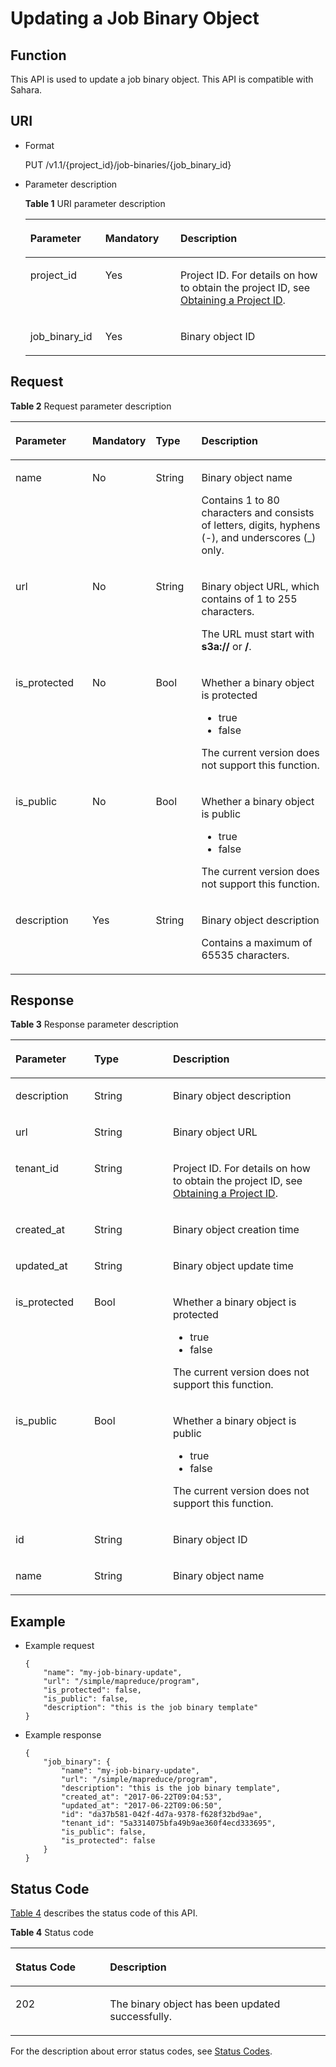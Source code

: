 # Updating a Job Binary Object<a name="EN-US_TOPIC_0172486219"></a>

## Function<a name="section13541137101416"></a>

This API is used to update a job binary object. This API is compatible with Sahara.

## URI<a name="section49980811101439"></a>

-   Format

    PUT /v1.1/\{project\_id\}/job-binaries/\{job\_binary\_id\}

-   Parameter description

    **Table  1**  URI parameter description

    <a name="table49499141194754"></a>
    <table><thead align="left"><tr id="row33700024194754"><th class="cellrowborder" valign="top" width="25%" id="mcps1.2.4.1.1"><p id="p16571835194812"><a name="p16571835194812"></a><a name="p16571835194812"></a>Parameter</p>
    </th>
    <th class="cellrowborder" valign="top" width="25%" id="mcps1.2.4.1.2"><p id="p141410194812"><a name="p141410194812"></a><a name="p141410194812"></a>Mandatory</p>
    </th>
    <th class="cellrowborder" valign="top" width="50%" id="mcps1.2.4.1.3"><p id="p11454278194812"><a name="p11454278194812"></a><a name="p11454278194812"></a>Description</p>
    </th>
    </tr>
    </thead>
    <tbody><tr id="row6505449415356"><td class="cellrowborder" valign="top" width="25%" headers="mcps1.2.4.1.1 "><p id="p3492262515356"><a name="p3492262515356"></a><a name="p3492262515356"></a>project_id</p>
    </td>
    <td class="cellrowborder" valign="top" width="25%" headers="mcps1.2.4.1.2 "><p id="p1016041415356"><a name="p1016041415356"></a><a name="p1016041415356"></a>Yes</p>
    </td>
    <td class="cellrowborder" valign="top" width="50%" headers="mcps1.2.4.1.3 "><p id="p1768719515356"><a name="p1768719515356"></a><a name="p1768719515356"></a>Project ID. For details on how to obtain the project ID, see <a href="obtaining-a-project-id.md">Obtaining a Project ID</a>.</p>
    </td>
    </tr>
    <tr id="row61502886104852"><td class="cellrowborder" valign="top" width="25%" headers="mcps1.2.4.1.1 "><p id="p15677856104852"><a name="p15677856104852"></a><a name="p15677856104852"></a>job_binary_id</p>
    </td>
    <td class="cellrowborder" valign="top" width="25%" headers="mcps1.2.4.1.2 "><p id="p61946843104852"><a name="p61946843104852"></a><a name="p61946843104852"></a>Yes</p>
    </td>
    <td class="cellrowborder" valign="top" width="50%" headers="mcps1.2.4.1.3 "><p id="p51638399104852"><a name="p51638399104852"></a><a name="p51638399104852"></a>Binary object ID</p>
    </td>
    </tr>
    </tbody>
    </table>


## Request<a name="section7976792193238"></a>

**Table  2**  Request parameter description

<a name="table51257841151049"></a>
<table><thead align="left"><tr id="row8480851151049"><th class="cellrowborder" valign="top" width="25%" id="mcps1.2.5.1.1"><p id="p15860319151049"><a name="p15860319151049"></a><a name="p15860319151049"></a>Parameter</p>
</th>
<th class="cellrowborder" valign="top" width="15%" id="mcps1.2.5.1.2"><p id="p9617423151049"><a name="p9617423151049"></a><a name="p9617423151049"></a>Mandatory</p>
</th>
<th class="cellrowborder" valign="top" width="15%" id="mcps1.2.5.1.3"><p id="p40813771151049"><a name="p40813771151049"></a><a name="p40813771151049"></a>Type</p>
</th>
<th class="cellrowborder" valign="top" width="45%" id="mcps1.2.5.1.4"><p id="p17581180151049"><a name="p17581180151049"></a><a name="p17581180151049"></a>Description</p>
</th>
</tr>
</thead>
<tbody><tr id="row33862023103039"><td class="cellrowborder" valign="top" width="25%" headers="mcps1.2.5.1.1 "><p id="p66764558103051"><a name="p66764558103051"></a><a name="p66764558103051"></a>name</p>
</td>
<td class="cellrowborder" valign="top" width="15%" headers="mcps1.2.5.1.2 "><p id="p39220083103051"><a name="p39220083103051"></a><a name="p39220083103051"></a>No</p>
</td>
<td class="cellrowborder" valign="top" width="15%" headers="mcps1.2.5.1.3 "><p id="p22710132103051"><a name="p22710132103051"></a><a name="p22710132103051"></a>String</p>
</td>
<td class="cellrowborder" valign="top" width="45%" headers="mcps1.2.5.1.4 "><p id="p27581435103051"><a name="p27581435103051"></a><a name="p27581435103051"></a>Binary object name</p>
<p id="p3904672811352"><a name="p3904672811352"></a><a name="p3904672811352"></a>Contains 1 to 80 characters and consists of letters, digits, hyphens (-), and underscores (_) only.</p>
</td>
</tr>
<tr id="row4719796510464"><td class="cellrowborder" valign="top" width="25%" headers="mcps1.2.5.1.1 "><p id="p6521450910469"><a name="p6521450910469"></a><a name="p6521450910469"></a>url</p>
</td>
<td class="cellrowborder" valign="top" width="15%" headers="mcps1.2.5.1.2 "><p id="p4788387310469"><a name="p4788387310469"></a><a name="p4788387310469"></a>No</p>
</td>
<td class="cellrowborder" valign="top" width="15%" headers="mcps1.2.5.1.3 "><p id="p5338853410469"><a name="p5338853410469"></a><a name="p5338853410469"></a>String</p>
</td>
<td class="cellrowborder" valign="top" width="45%" headers="mcps1.2.5.1.4 "><p id="p2950402010469"><a name="p2950402010469"></a><a name="p2950402010469"></a>Binary object URL, which contains of 1 to 255 characters.</p>
<p id="p4805152516398"><a name="p4805152516398"></a><a name="p4805152516398"></a>The URL must start with <strong id="b1932717215405"><a name="b1932717215405"></a><a name="b1932717215405"></a>s3a://</strong> or <strong id="b1066213397426"><a name="b1066213397426"></a><a name="b1066213397426"></a>/</strong>.</p>
</td>
</tr>
<tr id="row60274821103112"><td class="cellrowborder" valign="top" width="25%" headers="mcps1.2.5.1.1 "><p id="p16682465103121"><a name="p16682465103121"></a><a name="p16682465103121"></a>is_protected</p>
</td>
<td class="cellrowborder" valign="top" width="15%" headers="mcps1.2.5.1.2 "><p id="p653385121120"><a name="p653385121120"></a><a name="p653385121120"></a>No</p>
</td>
<td class="cellrowborder" valign="top" width="15%" headers="mcps1.2.5.1.3 "><p id="p66208658103121"><a name="p66208658103121"></a><a name="p66208658103121"></a>Bool</p>
</td>
<td class="cellrowborder" valign="top" width="45%" headers="mcps1.2.5.1.4 "><p id="p61301077103121"><a name="p61301077103121"></a><a name="p61301077103121"></a>Whether a binary object is protected</p>
<a name="ul24233663152954"></a><a name="ul24233663152954"></a><ul id="ul24233663152954"><li>true</li><li>false</li></ul>
<p id="p16709791152954"><a name="p16709791152954"></a><a name="p16709791152954"></a>The current version does not support this function.</p>
</td>
</tr>
<tr id="row6726034151222"><td class="cellrowborder" valign="top" width="25%" headers="mcps1.2.5.1.1 "><p id="p20438892151640"><a name="p20438892151640"></a><a name="p20438892151640"></a>is_public</p>
</td>
<td class="cellrowborder" valign="top" width="15%" headers="mcps1.2.5.1.2 "><p id="p378209391120"><a name="p378209391120"></a><a name="p378209391120"></a>No</p>
</td>
<td class="cellrowborder" valign="top" width="15%" headers="mcps1.2.5.1.3 "><p id="p16062920151640"><a name="p16062920151640"></a><a name="p16062920151640"></a>Bool</p>
</td>
<td class="cellrowborder" valign="top" width="45%" headers="mcps1.2.5.1.4 "><p id="p26028163151640"><a name="p26028163151640"></a><a name="p26028163151640"></a>Whether a binary object is public</p>
<a name="ul6551573216658"></a><a name="ul6551573216658"></a><ul id="ul6551573216658"><li>true</li><li>false</li></ul>
<p id="p4656684916658"><a name="p4656684916658"></a><a name="p4656684916658"></a>The current version does not support this function.</p>
</td>
</tr>
<tr id="row1546567016045"><td class="cellrowborder" valign="top" width="25%" headers="mcps1.2.5.1.1 "><p id="p2185314916152"><a name="p2185314916152"></a><a name="p2185314916152"></a>description</p>
</td>
<td class="cellrowborder" valign="top" width="15%" headers="mcps1.2.5.1.2 "><p id="p79012551120"><a name="p79012551120"></a><a name="p79012551120"></a>Yes</p>
</td>
<td class="cellrowborder" valign="top" width="15%" headers="mcps1.2.5.1.3 "><p id="p3397791716152"><a name="p3397791716152"></a><a name="p3397791716152"></a>String</p>
</td>
<td class="cellrowborder" valign="top" width="45%" headers="mcps1.2.5.1.4 "><p id="p74792916152"><a name="p74792916152"></a><a name="p74792916152"></a>Binary object description</p>
<p id="p19803155762718"><a name="p19803155762718"></a><a name="p19803155762718"></a>Contains a maximum of 65535 characters.</p>
</td>
</tr>
</tbody>
</table>

## Response<a name="section38599577193858"></a>

**Table  3**  Response parameter description

<a name="table65392315111353"></a>
<table><thead align="left"><tr id="row34315492111353"><th class="cellrowborder" valign="top" width="25%" id="mcps1.2.4.1.1"><p id="p28091506111353"><a name="p28091506111353"></a><a name="p28091506111353"></a>Parameter</p>
</th>
<th class="cellrowborder" valign="top" width="25%" id="mcps1.2.4.1.2"><p id="p27434435111353"><a name="p27434435111353"></a><a name="p27434435111353"></a>Type</p>
</th>
<th class="cellrowborder" valign="top" width="50%" id="mcps1.2.4.1.3"><p id="p7596758111353"><a name="p7596758111353"></a><a name="p7596758111353"></a>Description</p>
</th>
</tr>
</thead>
<tbody><tr id="row11357670111353"><td class="cellrowborder" valign="top" width="25%" headers="mcps1.2.4.1.1 "><p id="p47556058111353"><a name="p47556058111353"></a><a name="p47556058111353"></a>description</p>
</td>
<td class="cellrowborder" valign="top" width="25%" headers="mcps1.2.4.1.2 "><p id="p26190480111353"><a name="p26190480111353"></a><a name="p26190480111353"></a>String</p>
</td>
<td class="cellrowborder" valign="top" width="50%" headers="mcps1.2.4.1.3 "><p id="p41054113111353"><a name="p41054113111353"></a><a name="p41054113111353"></a>Binary object description</p>
</td>
</tr>
<tr id="row33942704111353"><td class="cellrowborder" valign="top" width="25%" headers="mcps1.2.4.1.1 "><p id="p65004536111353"><a name="p65004536111353"></a><a name="p65004536111353"></a>url</p>
</td>
<td class="cellrowborder" valign="top" width="25%" headers="mcps1.2.4.1.2 "><p id="p17931936111353"><a name="p17931936111353"></a><a name="p17931936111353"></a>String</p>
</td>
<td class="cellrowborder" valign="top" width="50%" headers="mcps1.2.4.1.3 "><p id="p43200721111353"><a name="p43200721111353"></a><a name="p43200721111353"></a>Binary object URL</p>
</td>
</tr>
<tr id="row53262173111353"><td class="cellrowborder" valign="top" width="25%" headers="mcps1.2.4.1.1 "><p id="p19268770111353"><a name="p19268770111353"></a><a name="p19268770111353"></a>tenant_id</p>
</td>
<td class="cellrowborder" valign="top" width="25%" headers="mcps1.2.4.1.2 "><p id="p56411121111353"><a name="p56411121111353"></a><a name="p56411121111353"></a>String</p>
</td>
<td class="cellrowborder" valign="top" width="50%" headers="mcps1.2.4.1.3 "><p id="p7857191573713"><a name="p7857191573713"></a><a name="p7857191573713"></a>Project ID. For details on how to obtain the project ID, see <a href="obtaining-a-project-id.md">Obtaining a Project ID</a>.</p>
</td>
</tr>
<tr id="row53082533111353"><td class="cellrowborder" valign="top" width="25%" headers="mcps1.2.4.1.1 "><p id="p4717921111353"><a name="p4717921111353"></a><a name="p4717921111353"></a>created_at</p>
</td>
<td class="cellrowborder" valign="top" width="25%" headers="mcps1.2.4.1.2 "><p id="p17096362111353"><a name="p17096362111353"></a><a name="p17096362111353"></a>String</p>
</td>
<td class="cellrowborder" valign="top" width="50%" headers="mcps1.2.4.1.3 "><p id="p42628104111353"><a name="p42628104111353"></a><a name="p42628104111353"></a>Binary object creation time</p>
</td>
</tr>
<tr id="row65080540154130"><td class="cellrowborder" valign="top" width="25%" headers="mcps1.2.4.1.1 "><p id="p37032416154130"><a name="p37032416154130"></a><a name="p37032416154130"></a>updated_at</p>
</td>
<td class="cellrowborder" valign="top" width="25%" headers="mcps1.2.4.1.2 "><p id="p35596989154130"><a name="p35596989154130"></a><a name="p35596989154130"></a>String</p>
</td>
<td class="cellrowborder" valign="top" width="50%" headers="mcps1.2.4.1.3 "><p id="p64783846154130"><a name="p64783846154130"></a><a name="p64783846154130"></a>Binary object update time</p>
</td>
</tr>
<tr id="row48108617111353"><td class="cellrowborder" valign="top" width="25%" headers="mcps1.2.4.1.1 "><p id="p4483910111353"><a name="p4483910111353"></a><a name="p4483910111353"></a>is_protected</p>
</td>
<td class="cellrowborder" valign="top" width="25%" headers="mcps1.2.4.1.2 "><p id="p25255806111353"><a name="p25255806111353"></a><a name="p25255806111353"></a>Bool</p>
</td>
<td class="cellrowborder" valign="top" width="50%" headers="mcps1.2.4.1.3 "><p id="p32454409111353"><a name="p32454409111353"></a><a name="p32454409111353"></a>Whether a binary object is protected</p>
<a name="ul3762529416743"></a><a name="ul3762529416743"></a><ul id="ul3762529416743"><li>true</li><li>false</li></ul>
<p id="p4842317916743"><a name="p4842317916743"></a><a name="p4842317916743"></a>The current version does not support this function.</p>
</td>
</tr>
<tr id="row23654226111353"><td class="cellrowborder" valign="top" width="25%" headers="mcps1.2.4.1.1 "><p id="p36944171111353"><a name="p36944171111353"></a><a name="p36944171111353"></a>is_public</p>
</td>
<td class="cellrowborder" valign="top" width="25%" headers="mcps1.2.4.1.2 "><p id="p60598757111353"><a name="p60598757111353"></a><a name="p60598757111353"></a>Bool</p>
</td>
<td class="cellrowborder" valign="top" width="50%" headers="mcps1.2.4.1.3 "><p id="p9552279111353"><a name="p9552279111353"></a><a name="p9552279111353"></a>Whether a binary object is public</p>
<a name="ul6035424216746"></a><a name="ul6035424216746"></a><ul id="ul6035424216746"><li>true</li><li>false</li></ul>
<p id="p4193671516746"><a name="p4193671516746"></a><a name="p4193671516746"></a>The current version does not support this function.</p>
</td>
</tr>
<tr id="row18861649111353"><td class="cellrowborder" valign="top" width="25%" headers="mcps1.2.4.1.1 "><p id="p51398639111353"><a name="p51398639111353"></a><a name="p51398639111353"></a>id</p>
</td>
<td class="cellrowborder" valign="top" width="25%" headers="mcps1.2.4.1.2 "><p id="p4432992111353"><a name="p4432992111353"></a><a name="p4432992111353"></a>String</p>
</td>
<td class="cellrowborder" valign="top" width="50%" headers="mcps1.2.4.1.3 "><p id="p23528067111353"><a name="p23528067111353"></a><a name="p23528067111353"></a>Binary object ID</p>
</td>
</tr>
<tr id="row10426016111353"><td class="cellrowborder" valign="top" width="25%" headers="mcps1.2.4.1.1 "><p id="p39200957111353"><a name="p39200957111353"></a><a name="p39200957111353"></a>name</p>
</td>
<td class="cellrowborder" valign="top" width="25%" headers="mcps1.2.4.1.2 "><p id="p36313784111353"><a name="p36313784111353"></a><a name="p36313784111353"></a>String</p>
</td>
<td class="cellrowborder" valign="top" width="50%" headers="mcps1.2.4.1.3 "><p id="p55735398111353"><a name="p55735398111353"></a><a name="p55735398111353"></a>Binary object name</p>
</td>
</tr>
</tbody>
</table>

## Example<a name="section1210015461189"></a>

-   Example request

    ```
    { 
        "name": "my-job-binary-update",  
        "url": "/simple/mapreduce/program",  
        "is_protected": false,  
        "is_public": false,  
        "description": "this is the job binary template" 
    }
    ```

-   Example response

    ```
    {
        "job_binary": {
            "name": "my-job-binary-update",
            "url": "/simple/mapreduce/program",
            "description": "this is the job binary template",
            "created_at": "2017-06-22T09:04:53",
            "updated_at": "2017-06-22T09:06:50",
            "id": "da37b581-042f-4d7a-9378-f628f32bd9ae",
            "tenant_id": "5a3314075bfa49b9ae360f4ecd333695",
            "is_public": false,
            "is_protected": false
        }
    }
    ```


## Status Code<a name="section19688788101519"></a>

[Table 4](#table1584477916050)  describes the status code of this API.

**Table  4**  Status code

<a name="table1584477916050"></a>
<table><thead align="left"><tr id="row1339492016050"><th class="cellrowborder" valign="top" width="30%" id="mcps1.2.3.1.1"><p id="p3411176516050"><a name="p3411176516050"></a><a name="p3411176516050"></a>Status Code</p>
</th>
<th class="cellrowborder" valign="top" width="70%" id="mcps1.2.3.1.2"><p id="p1158961516050"><a name="p1158961516050"></a><a name="p1158961516050"></a>Description</p>
</th>
</tr>
</thead>
<tbody><tr id="row3719767816050"><td class="cellrowborder" valign="top" width="30%" headers="mcps1.2.3.1.1 "><p id="p6022194016050"><a name="p6022194016050"></a><a name="p6022194016050"></a>202</p>
</td>
<td class="cellrowborder" valign="top" width="70%" headers="mcps1.2.3.1.2 "><p id="p4613894216050"><a name="p4613894216050"></a><a name="p4613894216050"></a>The binary object has been updated successfully.</p>
</td>
</tr>
</tbody>
</table>

For the description about error status codes, see  [Status Codes](status-codes.md).

